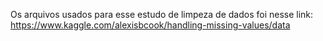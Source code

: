 Os arquivos usados para esse estudo de limpeza de dados foi nesse link: https://www.kaggle.com/alexisbcook/handling-missing-values/data
